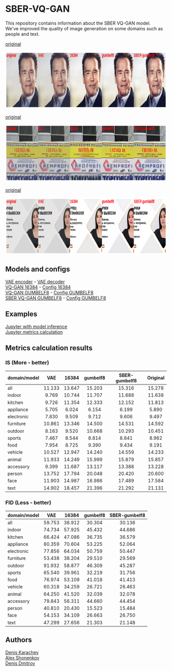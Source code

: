 # SBER-VQ-GAN  

This repository contains information about the SBER VQ-GAN model.  
We've improved the quality of image generation on some domains such as people and text.  

<a href="https://static.wikia.nocookie.net/walkingdead/images/d/d9/%D0%90%D1%80%D0%BD%D0%BE%D0%BB%D1%8C%D0%B4_%D0%A8%D0%B2%D0%B0%D1%80%D1%86%D0%B5%D0%BD%D0%B5%D0%B3%D0%B3%D0%B5%D1%80.jpg/revision/latest/scale-to-width-down/700?cb=20170729224452&path-prefix=ru">original</a>
<p>
<img src="images/example3.png" width="900" height="180" title="Face"/> 
</p>  
  
<a href="https://vyveski66.ru/userfiles/shop/slider/467_skupka-1.jpg">original</a>
<p>  
<img src="images/example2.png" width="900" height="180" title="Text"/> 
</p>  
  
<a href="https://i.ytimg.com/vi/yTrB1SnUYPc/maxresdefault.jpg">original</a>
<p>
<img src="images/example1.png" width="900" height="180" title="Face and Text"/> 
</p>


## Models and configs  
<a href="https://drive.google.com/file/d/1COec-dpskvwHbIl9QA8qy_9nuOzsRLkl/view?usp=sharing">VAE encoder</a> - <a href="https://drive.google.com/file/d/1pCIvZnVrzA968dqSAi2OEj299Y9YLcDQ/view?usp=sharing">VAE decoder</a>  
<a href="https://drive.google.com/file/d/1yB5nPXiJqYnoBEOannq_M5JJ2lpzhp3T/view?usp=sharing">VQ-GAN 16384</a> - <a href="https://drive.google.com/file/d/1mXu9ThC3ET_uFGPwCYKCbOXqwma7wHo-/view?usp=sharing">Config 16384</a>  
<a href="https://drive.google.com/file/d/1UHuUUWX5F4y17oaW8sWuDzrsXyExU-rK/view?usp=sharing">VQ-GAN GUMBELF8</a> - <a href="https://drive.google.com/file/d/1M7RvSoiuKBwpF-98sScKng0lsZnwFebR/view?usp=sharing">Config GUMBELF8</a>  
<a href="https://drive.google.com/file/d/1WP6Li2Po8xYcQPGMpmaxIlI1yPB5lF5m/view?usp=sharing">SBER VQ-GAN GUMBELF8</a> - <a href="https://drive.google.com/file/d/1M7RvSoiuKBwpF-98sScKng0lsZnwFebR/view?usp=sharing">Config GUMBELF8</a>  

## Examples  
<a href="https://colab.research.google.com/drive/16NcbwnbRjDTwM_RweoKNbFMa3NMU4GYI?usp=sharing">Jupyter with model inference</a>  
<a href="https://colab.research.google.com/drive/1VG4WiKLX2nDcV8DrzdJexQs57Rqu3llX?usp=sharing">Jupyter metrics calculation</a>  


## Metrics calculation results   
### IS (More - better)
|domain/model | VAE | 16384 | gumbelf8 | SBER-gumbelf8| Original|
|:---|:---:|:---:|:---:|:---:|:---:|
|all | 11.133 | 13.647 | 15.203 | 15.316| 15.278|
|indoor | 9.769 | 10.744 | 11.707 | 11.688 | 11.638|
|kitchen | 9.726 | 11.354 | 12.333 | 12.152 | 11.813|
|appliance | 5.705 | 6.024 | 6.154 | 6.199 | 5.890|
|electronic | 7.830 | 9.509 | 9.712 | 9.606 | 9.497|
|furniture | 10.861 | 13.346 | 14.500 | 14.531 | 14.592|
|outdoor | 8.163 | 9.520 | 10.668 | 10.293 | 10.451|
|sports | 7.467 | 8.544 | 8.814 | 8.841 | 8.962|
|food | 7.954 | 8.725 | 9.390 | 9.434 | 9.191|
|vehicle | 10.527 | 12.947 | 14.240 | 14.559 | 14.233|
|animal | 11.933 | 14.249 | 15.999 | 15.879 | 15.857|
|accessory | 9.399 | 11.687 | 13.117 | 13.388 | 13.228|
|person | 13.752 | 17.794 | 20.048 | 20.420 | 20.600|
|face | 11.903 | 14.987 | 16.986 | 17.489 | 17.584|
|text | 14.902 | 18.457 | 21.396 | 21.292 | 21.131|


### FID (Less - better)  
|domain/model | VAE | 16384 | gumbelf8 | SBER-gumbelf8|  
|:---|:---:|:---:|:---:|:---:| 
|all | 59.753 | 38.912 | 30.304 | 30.136 |  
|indoor | 74.734 | 57.925 | 45.432 | 44.686 |  
|kitchen | 66.424 | 47.086 | 36.735 | 36.579 |  
|appliance | 80.359 | 70.604 | 53.225 | 52.064 |  
|electronic | 77.856 | 64.034 | 50.759 | 50.447 |  
|furniture | 53.438 | 38.204 | 29.510 | 29.569 |  
|outdoor | 91.932 | 58.877 | 46.309 | 45.287 |  
|sports | 65.540 | 39.961 | 32.219 | 31.756 |  
|food | 76.974 | 53.109 | 41.018 | 41.413 |  
|vehicle | 60.318 | 34.259 | 26.721 | 26.463 |  
|animal | 64.250 | 41.520 | 32.039 | 32.078 |  
|accessory | 79.843 | 56.311 | 44.660 | 44.454 |  
|person | 40.810 | 20.430 | 15.523 | 15.484 |  
|face | 54.153 | 34.109 | 26.663 | 26.750 |  
|text | 47.299 | 27.656 | 21.303 | 21.148 |  


## Authors  
<a href="https://github.com/TheDenk">Denis Karachev</a>  
<a href="https://www.kaggle.com/shonenkov">Alex Shonenkov</a>  
<a href="https://github.com/denndimitrov">Denis Dmitrov</a>  
